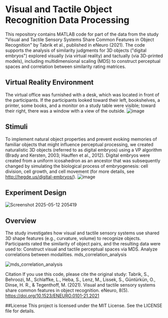 # Visual and Tactile Object Recognition Data Processing
This repository contains MATLAB code for part of the data from the study "Visual and Tactile Sensory Systems Share Common Features in Object Recognition" by Tabrik et al., published in eNeuro (2021). The code supports the analysis of similarity judgments for 3D objects ("digital embryos") explored visually (via virtual reality) and tactually (via 3D-printed models), including multidimensional scaling (MDS) to construct perceptual spaces and correlation between similarity rating matrices.
## Virtual Reality Environment
The virtual office was furnished with a desk, which was located in front of the participants. If the participants looked toward their left, bookshelves, a printer, some books, and a monitor on a study table were visible; toward their right, there was a window with a view of the outside.
![image](https://github.com/user-attachments/assets/8e4fe1e8-693a-4c5d-9e76-30a2597c3cf3)


## Stimuli
To implement natural object properties and prevent evoking memories of familiar objects that might influence perceptual processing, we created naturalistic 3D objects (referred to as digital embryos) using a VP algorithm (Brady and Kersten, 2003; Hauffen et al., 2012). Digital embryos were created from a uniform icosahedron as an ancestor that was subsequently changed by simulating the biological process of embryogenesis: cell division, cell growth, and cell movement (for more details, see http://hegde.us/digital-embryos/).
![image](https://github.com/user-attachments/assets/36cf3cf2-68ac-407b-894f-d7563b0b1077)

## Experiment Design

![Screenshot 2025-05-12 205419](https://github.com/user-attachments/assets/76cd4a0a-b0d0-4fd9-8e6b-38d28c588be3)


## Overview
The study investigates how visual and tactile sensory systems use shared 3D shape features (e.g., curvature, volume) to recognize objects. Participants rated the similarity of object pairs, and the resulting data were used to: Construct visual and tactile perceptual spaces via MDS. Analyze correlations between modalities. mds_correlation_analysis

![mds_correlation_analysis](https://github.com/user-attachments/assets/43c59815-e665-46bc-9b1a-538cd0997b7c)

Citation
If you use this code, please cite the original study: Tabrik, S., Behroozi, M., Schlaffke, L., Heba, S., Lenz, M., Lissek, S., Güntürkün, O., Dinse, H. R., & Tegenthoff, M. (2021). Visual and tactile sensory systems share common features in object recognition. eNeuro, 8(5). https://doi.org/10.1523/ENEURO.0101-21.2021

##License This project is licensed under the MIT License. See the LICENSE file for details.
